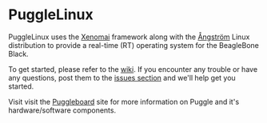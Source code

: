 PuggleLinux
===========

PuggleLinux uses the <a href="http://xenomai.org">Xenomai</a> framework along with the <a href="http://www.angstrom-distribution.org">Ångström</a> Linux distribution to provide a real-time (RT) operating system for the BeagleBone Black.

To get started, please refer to the <a href="https://github.com/PuggleBoard/PuggleLinux/wiki">wiki</a>. If you encounter any trouble or have any questions, post them to the <a href="https://github.com/PuggleBoard/PuggleLinux/issues">issues section</a> and we'll help get you started.

Visit visit the <a href="http://puggleboard.com">Puggleboard</a> site for more information on Puggle and it's hardware/software components.
